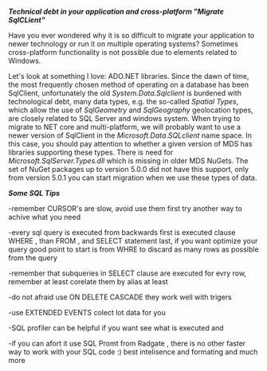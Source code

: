 ***Technical debt in your application and cross-platform "Migrate SqlCLient"***

Have you ever wondered why it is so difficult to migrate your application to newer technology or run it on multiple operating systems?
Sometimes cross-platform functionality is not possible due to elements related to Windows.

Let's look at something I love: ADO.NET libraries. Since the dawn of time, the most frequently chosen method of operating on a database has been SqlClient, 
unfortunately the old *System.Data.Sqlclient* is burdened with technological debt, many data types, e.g. the so-called *Spatial Types*, which allow the use 
of *SqlGeometry* and *SqlGeography* geolocation types, are closely related to SQL Server and windows system. When trying to migrate to NET core and multi-platform, 
we will probably want to use a newer version of SqlClient in the *Microsoft.Data.SQLclient* name space. In this case, you should pay attention to 
whether a given version of MDS has libraries supporting these types. There is need for *Microsoft.SqlServer.Types.dll* which is missing in older MDS NuGets.
The set of NuGet packages up to version 5.0.0 did not have this support, only from version 5.0.1 you can start migration when we use these types of data.








***Some SQL Tips***

-remember CURSOR's are slow, avoid use them first try another way to achive what you need

-every sql query is executed from backwards first is executed clause WHERE , than FROM , and SELECT statement last, 
if you want optimize your query good point to start is from WHRE to discard as many rows as possible from the query

-remember that subqueries in SELECT clause are executed for evry row, remember at least corelate them by alias at least

-do not afraid use ON DELETE CASCADE they work well with trigers

-use EXTENDED EVENTS colect lot data for you

-SQL profiler can be helpful if you want see what is executed and 

-if you can afort it use SQL Promt from Radgate , there is no other faster way to work with your SQL code :) 
best intelisence and formating and much more
